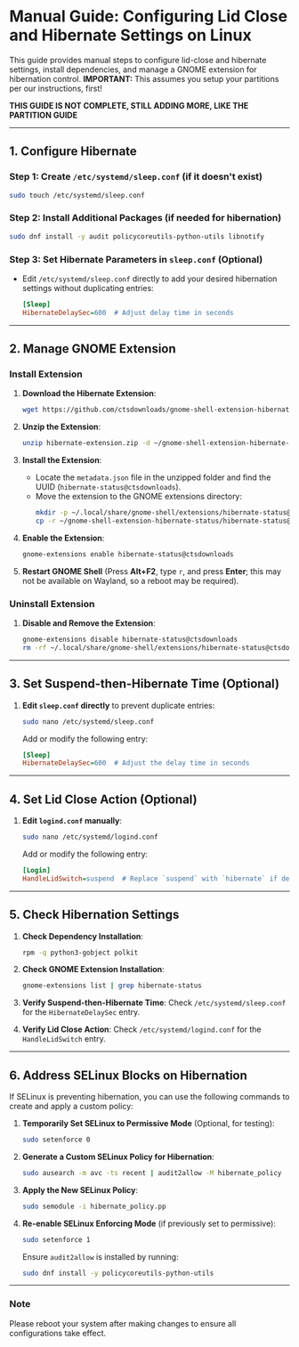 
# Manual Guide: Configuring Lid Close and Hibernate Settings on Linux

This guide provides manual steps to configure lid-close and hibernate settings, install dependencies, and manage a GNOME extension for hibernation control.
**IMPORTANT:** This assumes you setup your partitions per our instructions, first!

**THIS GUIDE IS NOT COMPLETE, STILL ADDING MORE, LIKE THE PARTITION GUIDE**

---

## 1. Configure Hibernate

### Step 1: Create `/etc/systemd/sleep.conf` (if it doesn't exist)
   ```bash
   sudo touch /etc/systemd/sleep.conf
   ```

### Step 2: Install Additional Packages (if needed for hibernation)
   ```bash
   sudo dnf install -y audit policycoreutils-python-utils libnotify
   ```

### Step 3: Set Hibernate Parameters in `sleep.conf` (Optional)
   - Edit `/etc/systemd/sleep.conf` directly to add your desired hibernation settings without duplicating entries:
     ```ini
     [Sleep]
     HibernateDelaySec=600  # Adjust delay time in seconds
     ```

---

## 2. Manage GNOME Extension

### Install Extension

1. **Download the Hibernate Extension**:
    ```bash
    wget https://github.com/ctsdownloads/gnome-shell-extension-hibernate-status/archive/refs/heads/master.zip -O hibernate-extension.zip
    ```

2. **Unzip the Extension**:
    ```bash
    unzip hibernate-extension.zip -d ~/gnome-shell-extension-hibernate-status
    ```

3. **Install the Extension**:
    - Locate the `metadata.json` file in the unzipped folder and find the UUID (`hibernate-status@ctsdownloads`).
    - Move the extension to the GNOME extensions directory:
      ```bash
      mkdir -p ~/.local/share/gnome-shell/extensions/hibernate-status@ctsdownloads
      cp -r ~/gnome-shell-extension-hibernate-status/hibernate-status@ctsdownloads/* ~/.local/share/gnome-shell/extensions/hibernate-status@ctsdownloads
      ```

4. **Enable the Extension**:
    ```bash
    gnome-extensions enable hibernate-status@ctsdownloads
    ```

5. **Restart GNOME Shell** (Press **Alt+F2**, type `r`, and press **Enter**; this may not be available on Wayland, so a reboot may be required).

### Uninstall Extension

1. **Disable and Remove the Extension**:
    ```bash
    gnome-extensions disable hibernate-status@ctsdownloads
    rm -rf ~/.local/share/gnome-shell/extensions/hibernate-status@ctsdownloads
    ```

---

## 3. Set Suspend-then-Hibernate Time (Optional)

1. **Edit `sleep.conf` directly** to prevent duplicate entries:
    ```bash
    sudo nano /etc/systemd/sleep.conf
    ```
   Add or modify the following entry:
    ```ini
    [Sleep]
    HibernateDelaySec=600  # Adjust the delay time in seconds
    ```

---

## 4. Set Lid Close Action (Optional)

1. **Edit `logind.conf` manually**:
    ```bash
    sudo nano /etc/systemd/logind.conf
    ```
   Add or modify the following entry:
    ```ini
    [Login]
    HandleLidSwitch=suspend  # Replace `suspend` with `hibernate` if desired
    ```

---

## 5. Check Hibernation Settings

1. **Check Dependency Installation**:
    ```bash
    rpm -q python3-gobject polkit
    ```

2. **Check GNOME Extension Installation**:
    ```bash
    gnome-extensions list | grep hibernate-status
    ```

3. **Verify Suspend-then-Hibernate Time**:
    Check `/etc/systemd/sleep.conf` for the `HibernateDelaySec` entry.

4. **Verify Lid Close Action**:
    Check `/etc/systemd/logind.conf` for the `HandleLidSwitch` entry.

---

## 6. Address SELinux Blocks on Hibernation

If SELinux is preventing hibernation, you can use the following commands to create and apply a custom policy:

1. **Temporarily Set SELinux to Permissive Mode** (Optional, for testing):
    ```bash
    sudo setenforce 0
    ```

2. **Generate a Custom SELinux Policy for Hibernation**:
    ```bash
    sudo ausearch -m avc -ts recent | audit2allow -M hibernate_policy
    ```

3. **Apply the New SELinux Policy**:
    ```bash
    sudo semodule -i hibernate_policy.pp
    ```

4. **Re-enable SELinux Enforcing Mode** (if previously set to permissive):
    ```bash
    sudo setenforce 1
    ```

   Ensure `audit2allow` is installed by running:
   ```bash
   sudo dnf install -y policycoreutils-python-utils
   ```

---

### Note
Please reboot your system after making changes to ensure all configurations take effect.
